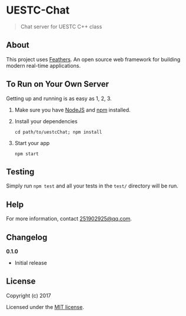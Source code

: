 # UESTC-Chat

> Chat server for UESTC C++ class

## About

This project uses [Feathers](http://feathersjs.com). An open source web framework for building modern real-time applications.

## To Run on Your Own Server

Getting up and running is as easy as 1, 2, 3.

1. Make sure you have [NodeJS](https://nodejs.org/) and [npm](https://www.npmjs.com/) installed.
2. Install your dependencies

    ```
    cd path/to/uestcChat; npm install
    ```

3. Start your app

    ```
    npm start
    ```

## Testing

Simply run `npm test` and all your tests in the `test/` directory will be run.

## Help

For more information, contact 251902925@qq.com.

## Changelog

__0.1.0__

- Initial release

## License

Copyright (c) 2017

Licensed under the [MIT license](LICENSE).
